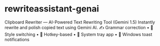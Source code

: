 # rewriteassistant-genai
Clipboard Rewriter — AI-Powered Text Rewriting Tool (Gemini 1.5) Instantly rewrite and polish copied text using Gemini AI. ✍️ Grammar correction • 🔄 Style switching • 🚀 Hotkey-based • 📌 System tray app • 🔔 Windows toast notifications
